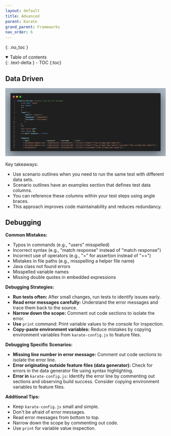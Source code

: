 ```yaml
---
layout: default
title: Advanced
parent: Karate
grand_parent: Frameworks
nav_order: 6
---
```


{: .no_toc }

<details open markdown="block">
  <summary>
    Table of contents
  </summary>
  {: .text-delta }
- TOC
{:toc}
</details>

## Data Driven

![](/assets/images/data-driven.png)

Key takeaways:

- Use scenario outlines when you need to run the same test with different data sets.
- Scenario outlines have an examples section that defines test data columns.
- You can reference these columns within your test steps using angle braces.
- This approach improves code maintainability and reduces redundancy.

## Debugging

**Common Mistakes:**

- Typos in commands (e.g., "users" misspelled)
- Incorrect syntax (e.g., "match response" instead of "match response")
- Incorrect use of operators (e.g., "=" for assertion instead of "==")
- Mistakes in file paths (e.g., misspelling a helper file name)
- Java class not found errors
- Misspelled variable names
- Missing double quotes in embedded expressions

**Debugging Strategies:**

- **Run tests often:** After small changes, run tests to identify issues early.
- **Read error messages carefully:** Understand the error messages and trace them back to the source.
- **Narrow down the scope:** Comment out code sections to isolate the error.
- **Use** `print` command: Print variable values to the console for inspection.
- **Copy-paste environment variables:** Reduce mistakes by copying environment variables from `karate-config.js` to feature files.

**Debugging Specific Scenarios:**

- **Missing line number in error message:** Comment out code sections to isolate the error line.
- **Error originating outside feature files (data generator):** Check for errors in the data generator file using syntax highlighting.
- **Error in** `karate-config.js`: Identify the error line by commenting out sections and observing build success. Consider copying environment variables to feature files.

**Additional Tips:**

- Keep `karate-config.js` small and simple.
- Don't be afraid of error messages.
- Read error messages from bottom to top.
- Narrow down the scope by commenting out code.
- Use `print` for variable value inspection.